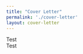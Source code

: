 ```yaml
---
title: "Cover Letter"
permalink: './cover-letter'
layout: cover-letter
---
```


<section class="section">Test</section>
<section class="section">Test</section>